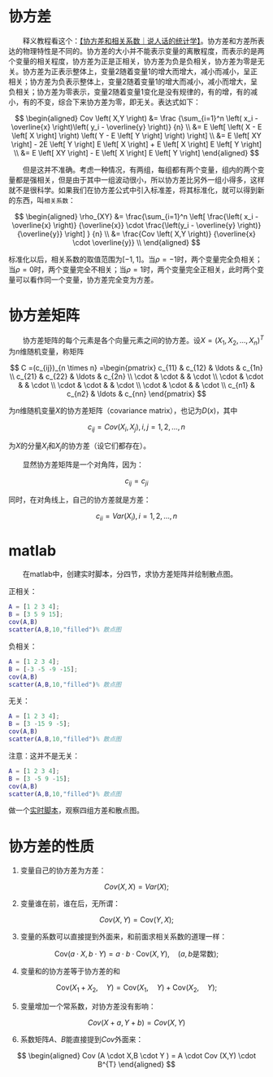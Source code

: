 # 协方差

&emsp;&emsp;释义教程看这个：[【协方差和相关系数｜说人话的统计学】](https://www.bilibili.com/video/BV1gX4y117aM/?share_source=copy_web&vd_source=6b55cb6788b1952e04c06b095d772810)。协方差和方差所表达的物理特性是不同的。协方差的大小并不能表示变量的离散程度，而表示的是两个变量的相关程度，协方差为正是正相关，协方差为负是负相关，协方差为零是无关。协方差为正表示整体上，变量2随着变量1的增大而增大，减小而减小，呈正相关；协方差为负表示整体上，变量2随着变量1的增大而减小，减小而增大，呈负相关；协方差为零表示，变量2随着变量1变化是没有规律的，有的增，有的减小，有的不变，综合下来协方差为零，即无关。表达式如下：

$$
\begin{aligned}
    Cov \left( X,Y \right)
    &= \frac
        {\sum_{i=1}^n \left( x_i - \overline{x} \right)\left( y_i - \overline{y} \right)}
        {n} \\
    &= E \left[ \left( X - E \left[ X \right] \right) \left( Y - E \left[ Y \right] \right) \right] \\
    &= E \left[ XY \right] - 2E \left[ Y \right] E \left[ X \right] + E \left[ X \right] E \left[ Y \right] \\
    &= E \left[ XY \right] - E \left[ X \right] E \left[ Y \right]
\end{aligned}
$$

&emsp;&emsp;但是这并不准确。考虑一种情况，有两组，每组都有两个变量，组内的两个变量都是强相关，但是由于其中一组波动很小，所以协方差比另外一组小得多，这样就不是很科学。如果我们在协方差公式中引入标准差，将其标准化，就可以得到新的东西，叫`相关系数`：

$$
\begin{aligned}
    \rho_{XY}
    &= \frac{\sum_{i=1}^n \left[
            \frac{\left( x_i - \overline{x} \right)}
            {\overline{x}} \cdot
            \frac{\left(y_i - \overline{y} \right)}
            {\overline{y}} \right]
        }
        {n} \\
    &= \frac{Cov \left( X,Y \right)}
        {\overline{x} \cdot \overline{y}} \\
\end{aligned}
$$

标准化以后，相关系数的取值范围为$[-1,1]$。当$\rho=-1$时，两个变量完全负相关；当$\rho=0$时，两个变量完全不相关；当$\rho=1$时，两个变量完全正相关，此时两个变量可以看作同一个变量，协方差完全变为方差。

# 协方差矩阵

&emsp;&emsp;协方差矩阵的每个元素是各个向量元素之间的协方差。设$X = ( X_{1}, X_{2}, \ldots, X_{n})^{T}$为$n$维随机变量，称矩阵

$$
C =(c_{ij})_{n \times n}
    =\begin{pmatrix}
        c_{11} & c_{12} & \ldots & c_{1n} \\
        c_{21} & c_{22} & \ldots & c_{2n} \\
        \cdot & \cdot & & \cdot \\
        \cdot & \cdot & & \cdot \\
        \cdot & \cdot & & \cdot \\
        \cdot & \cdot & & \cdot \\
        c_{n1} & c_{n2} & \ldots & c_{nn}
    \end{pmatrix}
$$

为$n$维随机变量$X$的协方差矩阵（covariance matrix），也记为$D(x)$，其中

$$
c_{ij} = Cov(X_i,X_j),i,j=1,2,\ldots,n
$$

为$X$的分量$X_{i}$和$X_{j}$的协方差（设它们都存在）。

&emsp;&emsp;显然协方差矩阵是一个对角阵，因为：

$$
c_{ij} = c_{ji}
$$

同时，在对角线上，自己的协方差就是方差：

$$
c_{ii} = Var(X_i),i=1,2,\ldots,n
$$

# matlab

&emsp;&emsp;在matlab中，创建实时脚本，分四节，求协方差矩阵并绘制散点图。

正相关：

```matlab
A = [1 2 3 4];
B = [3 5 9 15];
cov(A,B)
scatter(A,B,10,"filled")% 散点图
```

负相关：

```matlab
A = [1 2 3 4];
B = [-3 -5 -9 -15];
cov(A,B)
scatter(A,B,10,"filled")% 散点图
```

无关：

```matlab
A = [1 2 3 4];
B = [3 -15 9 -5];
cov(A,B)
scatter(A,B,10,"filled")% 散点图
```

注意：这并不是无关：

```matlab
A = [1 2 3 4];
B = [3 -5 9 -15];
cov(A,B)
scatter(A,B,10,"filled")% 散点图
```

做一个[实时脚本](./Covariance.mlx)，观察四组方差和散点图。

# 协方差的性质

1. 变量自己的协方差为方差：

$$
Cov(X,X) = Var(X);
$$
   
2. 变量谁在前，谁在后，无所谓：

$$
Cov(X,Y) = \mathrm{Cov}(Y,X);
$$

3. 变量的系数可以直接提到外面来，和前面求相关系数的道理一样：

$$
\mathrm{Cov}(a \cdot X,b \cdot Y) = a \cdot b \cdot \mathrm{Cov}(X,Y),\quad(a,b\text{是常数});
$$

4. 变量和的协方差等于协方差的和

$$
\mathrm{Cov}(X_{1}+X_{2},\quad Y) = \mathrm{Cov}(X_{1},\quad Y) + \mathrm{Cov}(X_{2},\quad Y);
$$

5. 变量增加一个常系数，对协方差没有影响：

$$
Cov(X+a,Y+b)=Cov(X,Y)
$$

6. 系数矩阵$A$、$B$能直接提到$Cov$外面来：

$$
\begin{aligned}
    Cov (A \cdot X,B \cdot Y ) = A \cdot Cov (X,Y) \cdot B^{T}
\end{aligned}
$$